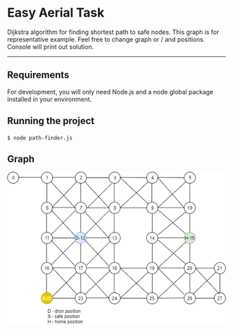 # Easy Aerial Task

Dijkstra algorithm for finding shortest path to safe nodes.
This graph is for representative example. Feel free to change graph or / and  positions.
Console will print out solution.

---
## Requirements

For development, you will only need Node.js and a node global package installed in your environment.

## Running the project
    $ node path-finder.js


## Graph

![Screenshot](matrix.png)
